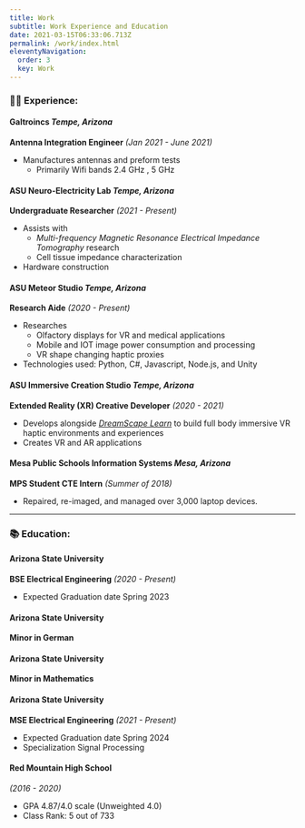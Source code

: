 ```yaml
---
title: Work
subtitle: Work Experience and Education
date: 2021-03-15T06:33:06.713Z
permalink: /work/index.html
eleventyNavigation:
  order: 3
  key: Work
---
```

### 👩‍💻 Experience:

#### Galtroincs *Tempe, Arizona*

**Antenna Integration Engineer** *(Jan 2021 - June 2021)*

* Manufactures antennas and preform tests 
  * Primarily Wifi bands 2.4 GHz , 5 GHz

#### ASU Neuro-Electricity Lab *Tempe, Arizona*

**Undergraduate Researcher** *(2021 - Present)*

* Assists with 
  * *Multi-frequency Magnetic Resonance Electrical Impedance Tomography* research
  * Cell tissue impedance characterization 
* Hardware construction

#### ASU Meteor Studio *Tempe, Arizona*

**Research Aide** *(2020 - Present)*

* Researches
  * Olfactory displays for VR and medical applications 
  * Mobile and IOT image power consumption and processing 
  * VR shape changing haptic proxies 
* Technologies used: Python, C#, Javascript, Node.js, and Unity 

#### ASU Immersive Creation Studio *Tempe, Arizona*

**Extended Reality (XR) Creative Developer** *(2020 - 2021)*

* Develops alongside *[DreamScape Learn](https://www.dreamscapelearn.com/)* to build full body immersive VR haptic environments and experiences
* Creates VR and AR applications

#### Mesa Public Schools Information Systems *Mesa, Arizona*

**MPS Student CTE Intern** *(Summer of 2018)*

* Repaired, re-imaged, and managed over 3,000 laptop devices.

- - -

### 📚 Education:

#### Arizona State University

**BSE Electrical Engineering** *(2020 - Present)*

* Expected Graduation date Spring 2023 

#### Arizona State University 

**Minor in German**

#### Arizona State University 

**Minor in Mathematics**

#### Arizona State University 

**MSE Electrical Engineering** *(2021 - Present)*

* Expected Graduation date Spring 2024
* Specialization Signal Processing 

#### Red Mountain High School

 *(2016 - 2020)*

* GPA 4.87/4.0 scale (Unweighted 4.0)
* Class Rank: 5 out of 733